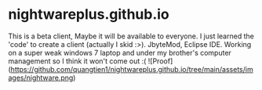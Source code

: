 # nightwareplus.github.io
This is a beta client, Maybe it will be available to everyone. I just learned the 'code' to create a client (actually I skid :>).
JbyteMod, Eclipse IDE.
Working on a super weak windows 7 laptop and under my brother's computer management so I think it won't come out :(
![Proof] (https://github.com/quangtien1/nightwareplus.github.io/tree/main/assets/images/nightware.png)
